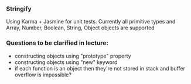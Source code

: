### Stringify
Using Karma + Jasmine for unit tests.
Currently all primitive types and Array, Number, Boolean, String, Object objects are supported

### Questions to be clarified in lecture:
* constructing objects using "prototype" property
* constructing objects using "new" keyword
* if each function is an object then they're not stored in stack and buffer overflow is impossible?